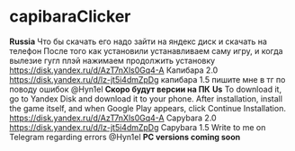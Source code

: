 # capibaraClicker
**Russia**
Что бы скачать его надо зайти на яндекс диск и скачать на телефон
После того как установили устанавливаем саму игру, и когда вылезие гугл плэй нажимаем продолжить установку
https://disk.yandex.ru/d/AzT7nXls0Gq4-A Капибара 2.0
https://disk.yandex.ru/d/lz-jt5i4dmZpDg капибара 1.5
пишите мне в тг по поводу ошибок @Hyn1el
**Скоро будут версии на ПК**
**Us**
To download it, go to Yandex Disk and download it to your phone.
After installation, install the game itself, and when Google Play appears, click Continue Installation.
https://disk.yandex.ru/d/AzT7nXls0Gq4-A Capybara 2.0
https://disk.yandex.ru/d/lz-jt5i4dmZpDg Capybara 1.5
Write to me on Telegram regarding errors @Hyn1el
**PC versions coming soon**
